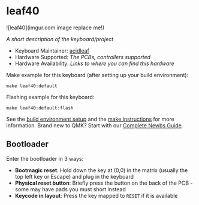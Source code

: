 # leaf40

![leaf40](imgur.com image replace me!)

*A short description of the keyboard/project*

* Keyboard Maintainer: [acidleaf](https://github.com/acidleaf)
* Hardware Supported: *The PCBs, controllers supported*
* Hardware Availability: *Links to where you can find this hardware*

Make example for this keyboard (after setting up your build environment):

    make leaf40:default

Flashing example for this keyboard:

    make leaf40:default:flash

See the [build environment setup](https://docs.qmk.fm/#/getting_started_build_tools) and the [make instructions](https://docs.qmk.fm/#/getting_started_make_guide) for more information. Brand new to QMK? Start with our [Complete Newbs Guide](https://docs.qmk.fm/#/newbs).

## Bootloader

Enter the bootloader in 3 ways:

* **Bootmagic reset**: Hold down the key at (0,0) in the matrix (usually the top left key or Escape) and plug in the keyboard
* **Physical reset button**: Briefly press the button on the back of the PCB - some may have pads you must short instead
* **Keycode in layout**: Press the key mapped to `RESET` if it is available

